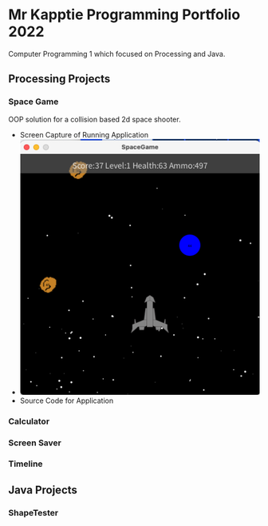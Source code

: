 # Mr Kapptie Programming Portfolio 2022
Computer Programming 1 which focused on Processing and Java. 

## Processing Projects

### Space Game
OOP solution for a collision based 2d space shooter.
* Screen Capture of Running Application
* ![SpaceGame](https://github.com/kappter/programming22b3/blob/gh-pages/images/SpaceGame2022.png?raw=true)
* Source Code for Application

### Calculator

### Screen Saver

### Timeline

## Java Projects

### ShapeTester
